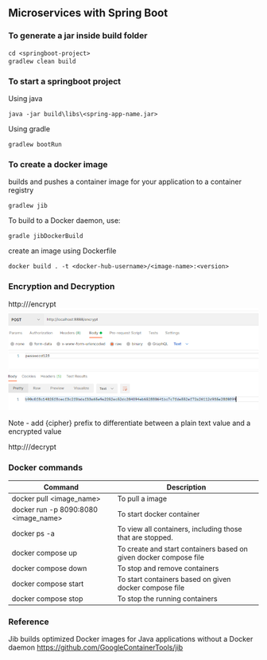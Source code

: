 ## Microservices with Spring Boot

### To generate a jar inside build folder

```
cd <springboot-project>
gradlew clean build
```

### To start a springboot project

Using java

```
java -jar build\libs\<spring-app-name.jar>
```

Using gradle 

```
gradlew bootRun
```

### To create a docker image

builds and pushes a container image for your application to a container registry

```
gradlew jib
```

To build to a Docker daemon, use:

```
gradle jibDockerBuild
```

create an image using Dockerfile
```
docker build . -t <docker-hub-username>/<image-name>:<version>
```

### Encryption and Decryption
http://<config-server>/encrypt
![img.png](assets/encrypt.png)

Note - add {cipher} prefix to differentiate between a plain text value and a encrypted value

http://<config-server>/decrypt

### Docker commands

| Command                              | Description                                                       |
|--------------------------------------|-------------------------------------------------------------------|
| docker pull <image_name>             | To pull a image                                                   |
| docker run -p 8090:8080 <image_name> | To start docker container                                         |
| docker ps -a                         | To view all containers, including those that are stopped.         |
| docker compose up                    | To create and start containers based on given docker compose file |
| docker compose down                  | To stop and remove containers                                     |
| docker compose start                 | To start containers based on given docker compose file            |
| docker compose stop                  | To stop the running containers                                    |

### Reference
Jib builds optimized Docker images for Java applications without a Docker daemon https://github.com/GoogleContainerTools/jib


